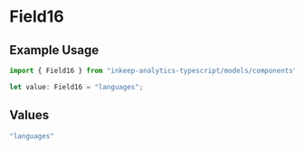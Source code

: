 # Field16

## Example Usage

```typescript
import { Field16 } from "inkeep-analytics-typescript/models/components";

let value: Field16 = "languages";
```

## Values

```typescript
"languages"
```